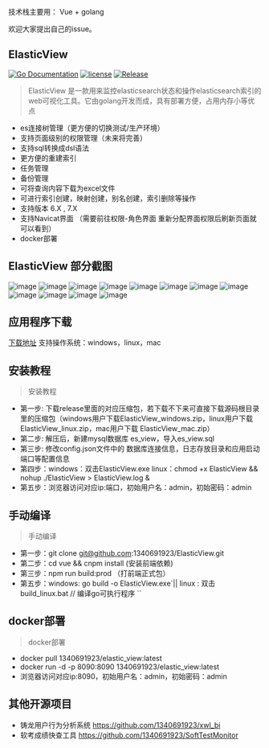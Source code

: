 ﻿  

技术栈主要用： Vue + golang 

欢迎大家提出自己的issue。

ElasticView
-----------
[![Go Documentation](http://img.shields.io/badge/go-documentation-blue.svg?style=flat-square)](https://godoc.org/github.com/1340691923/ElasticView)
[![license](https://img.shields.io/github/license/mashape/apistatus.svg?maxAge=2592000)](https://github.com/1340691923/ElasticView/blob/main/LICENSE)
[![Release](https://img.shields.io/github/release/1340691923/ElasticView.svg?label=Release)](https://github.com/1340691923/ElasticView/releases/latest)
> ElasticView 是一款用来监控elasticsearch状态和操作elasticsearch索引的web可视化工具。它由golang开发而成，具有部署方便，占用内存小等优点
 * es连接树管理（更方便的切换测试/生产环境）
 * 支持页面级别的权限管理（未来将完善）
 * 支持sql转换成dsl语法
 * 更方便的重建索引
 * 任务管理
 * 备份管理
 * 可将查询内容下载为excel文件
 * 可进行索引创建，映射创建，别名创建，索引删除等操作
 * 支持版本 6.X , 7.X
 * 支持Navicat界面 （需要前往权限-角色界面 重新分配界面权限后刷新页面就可以看到）
 * docker部署
 
 
## ElasticView 部分截图

![image](https://raw.githubusercontent.com/1340691923/ElasticView/main/show_img/1.png)
![image](https://raw.githubusercontent.com/1340691923/ElasticView/main/show_img/2.png)
![image](https://raw.githubusercontent.com/1340691923/ElasticView/main/show_img/3.png)
![image](https://raw.githubusercontent.com/1340691923/ElasticView/main/show_img/4.png)
![image](https://raw.githubusercontent.com/1340691923/ElasticView/main/show_img/5.png)
![image](https://raw.githubusercontent.com/1340691923/ElasticView/main/show_img/6.png)
![image](https://raw.githubusercontent.com/1340691923/ElasticView/main/show_img/7.png)
![image](https://raw.githubusercontent.com/1340691923/ElasticView/main/show_img/8.png)
![image](https://raw.githubusercontent.com/1340691923/ElasticView/main/show_img/9.png)
![image](https://raw.githubusercontent.com/1340691923/ElasticView/main/show_img/10.png)
![image](https://raw.githubusercontent.com/1340691923/ElasticView/main/show_img/11.png)
![image](https://raw.githubusercontent.com/1340691923/ElasticView/main/show_img/12.png)


## 应用程序下载
[下载地址]( https://gitee.com/cynthia520/elastic-view/releases/) 支持操作系统：windows，linux，mac

## 安装教程
>安装教程
 * 第一步: 下载release里面的对应压缩包，若下载不下来可直接下载源码根目录里的压缩包（windows用户下载ElasticView_windows.zip，linux用户下载ElasticView_linux.zip，mac用户下载 ElasticView_mac.zip）
 * 第二步: 解压后，新建mysql数据库 es_view，导入es_view.sql 
 * 第三步: 修改config.json文件中的 数据库连接信息，日志存放目录和应用启动端口等配置信息
 * 第四步：windows：双击ElasticView.exe  linux：chmod +x ElasticView && nohup ./ElasticView > ElasticView.log &
 * 第五步：浏览器访问对应ip:端口，初始用户名：admin，初始密码：admin
 
 ## 手动编译
 >手动编译
 * 第一步：git clone git@github.com:1340691923/ElasticView.git
 * 第二步：cd vue && cnpm install (安装前端依赖)
 * 第三步：npm run build:prod （打前端正式包）
 * 第五步：windows: go build -o ElasticView.exe`|| linux : 双击build_linux.bat // 编译go可执行程序 ``
 
 ## docker部署
 >docker部署
* docker pull 1340691923/elastic_view:latest
* docker run -d -p 8090:8090 1340691923/elastic_view:latest
* 浏览器访问对应ip:8090，初始用户名：admin，初始密码：admin
 
 ## 其他开源项目
 * 铸龙用户行为分析系统     https://github.com/1340691923/xwl_bi
 * 软考成绩快查工具               https://github.com/1340691923/SoftTestMonitor
 
